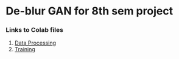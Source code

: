 # De-blur GAN for 8th sem project
  
### Links to Colab files
  
1. [Data Processing](https://colab.research.google.com/github/azhar1038/GAN/blob/master/6_deblur/1_data_process_colab.ipynb)
2. [Training](https://colab.research.google.com/github/azhar1038/GAN/blob/master/6_deblur/2_train_colab.ipynb)
